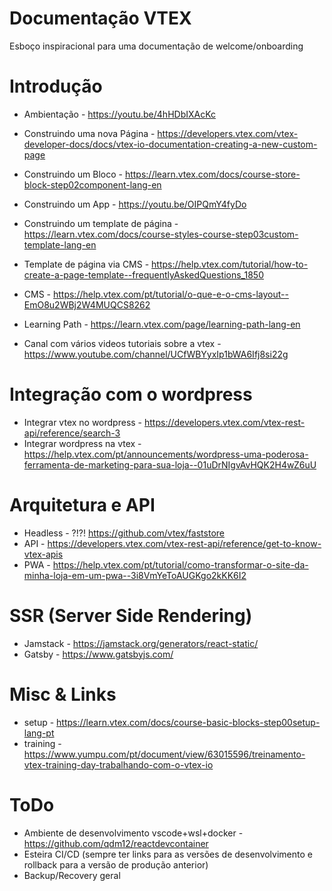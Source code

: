 # Documentação VTEX
Esboço inspiracional para uma documentação de welcome/onboarding

# Introdução

* Ambientação - https://youtu.be/4hHDbIXAcKc

* Construindo uma nova Página - https://developers.vtex.com/vtex-developer-docs/docs/vtex-io-documentation-creating-a-new-custom-page

* Construindo um Bloco - https://learn.vtex.com/docs/course-store-block-step02component-lang-en

* Construindo um App - https://youtu.be/OIPQmY4fyDo

* Construindo um template de página - https://learn.vtex.com/docs/course-styles-course-step03custom-template-lang-en
* Template de página via CMS - https://help.vtex.com/tutorial/how-to-create-a-page-template--frequentlyAskedQuestions_1850

* CMS - https://help.vtex.com/pt/tutorial/o-que-e-o-cms-layout--EmO8u2WBj2W4MUQCS8262

* Learning Path - https://learn.vtex.com/page/learning-path-lang-en

* Canal com vários videos tutoriais sobre a vtex - https://www.youtube.com/channel/UCfWBYyxIp1bWA6Ifj8si22g

# Integração com o wordpress

* Integrar vtex no wordpress - https://developers.vtex.com/vtex-rest-api/reference/search-3
* Integrar wordpress na vtex - https://help.vtex.com/pt/announcements/wordpress-uma-poderosa-ferramenta-de-marketing-para-sua-loja--01uDrNIgvAvHQK2H4wZ6uU

# Arquitetura e API
* Headless - ?!?! https://github.com/vtex/faststore
* API - https://developers.vtex.com/vtex-rest-api/reference/get-to-know-vtex-apis
* PWA - https://help.vtex.com/pt/tutorial/como-transformar-o-site-da-minha-loja-em-um-pwa--3i8VmYeToAUGKgo2kKK6I2

# SSR (Server Side Rendering)
* Jamstack - https://jamstack.org/generators/react-static/
* Gatsby - https://www.gatsbyjs.com/

# Misc & Links

* setup - https://learn.vtex.com/docs/course-basic-blocks-step00setup-lang-pt
* training - https://www.yumpu.com/pt/document/view/63015596/treinamento-vtex-training-day-trabalhando-com-o-vtex-io

# ToDo

* Ambiente de desenvolvimento vscode+wsl+docker - https://github.com/qdm12/reactdevcontainer
* Esteira CI/CD (sempre ter links para as versões de desenvolvimento e rollback para a versão de produção anterior)
* Backup/Recovery geral


